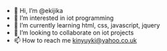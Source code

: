 - 👋 Hi, I’m @ekijika
- 👀 I’m interested in iot programming
- 🌱 I’m currently learning html, css, javascript, jquery
- 💞️ I’m looking to collaborate on iot projects
- 📫 How to reach me kinyuyki@yahoo.co.uk

<!---
ekijika/ekijika is a ✨ special ✨ repository because its `README.md` (this file) appears on your GitHub profile.
You can click the Preview link to take a look at your changes.
--->
